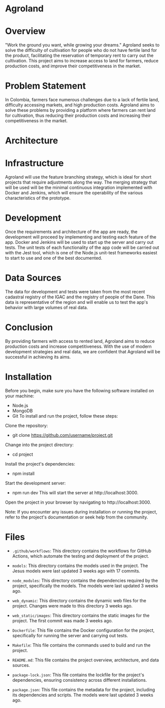 # Agroland
# Overview
"Work the ground you want, while growing your dreams." Agroland seeks to solve the difficulty of cultivation for people who do not have fertile land for the product, facilitating the reservation of temporary rent to carry out the cultivation. This project aims to increase access to land for farmers, reduce production costs, and improve their competitiveness in the market.

# Problem Statement
In Colombia, farmers face numerous challenges due to a lack of fertile land, difficulty accessing markets, and high production costs. Agroland aims to solve these problems by providing a platform where farmers can rent land for cultivation, thus reducing their production costs and increasing their competitiveness in the market.

# Architecture
# Infrastructure
Agroland will use the feature branching strategy, which is ideal for short projects that require adjustments along the way. The merging strategy that will be used will be the minimal continuous integration implemented with Docker and Jenkins, which will ensure the operability of the various characteristics of the prototype.

# Development
Once the requirements and architecture of the app are ready, the development will proceed by implementing and testing each feature of the app. Docker and Jenkins will be used to start up the server and carry out tests. The unit tests of each functionality of the app code will be carried out with the Jest tool, which is one of the Node.js unit-test frameworks easiest to start to use and one of the best documented.

# Data Sources
The data for development and tests were taken from the most recent cadastral registry of the IGAC and the registry of people of the Dane. This data is representative of the region and will enable us to test the app's behavior with large volumes of real data.

# Conclusion
By providing farmers with access to rented land, Agroland aims to reduce production costs and increase competitiveness. With the use of modern development strategies and real data, we are confident that Agroland will be successful in achieving its aims.


# Installation
Before you begin, make sure you have the following software installed on your machine:

- Node.js
- MongoDB
- Git
To install and run the project, follow these steps:

Clone the repository:
- git clone https://github.com/username/project.git

Change into the project directory:
- cd project

Install the project's dependencies:
- npm install

Start the development server:
- npm run dev
This will start the server at http://localhost:3000.

Open the project in your browser by navigating to http://localhost:3000.

Note: If you encounter any issues during installation or running the project, refer to the project's documentation or seek help from the community.

# Files

- `.github/workflows`: This directory contains the workflows for GitHub Actions, which automate the testing and deployment of the project.

- `models`: This directory contains the models used in the project. The Jesus models were last updated 3 weeks ago with 17 commits.

- `node_modules`: This directory contains the dependencies required by the project, specifically the models. The models were last updated 3 weeks ago.

- `web_dynamic`: This directory contains the dynamic web files for the project. Changes were made to this directory 3 weeks ago.

- `web_static/images`: This directory contains the static images for the project. The first commit was made 3 weeks ago.

- `Dockerfile`: This file contains the Docker configuration for the project, specifically for running the server and carrying out tests.

- `Makefile`: This file contains the commands used to build and run the project.

- `README.md`: This file contains the project overview, architecture, and data sources.

- `package-lock.json`: This file contains the lockfile for the project's dependencies, ensuring consistency across different installations.

- `package.json`: This file contains the metadata for the project, including its dependencies and scripts. The models were last updated 3 weeks ago.
